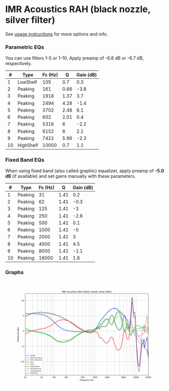# IMR Acoustics RAH (black nozzle, silver filter)
See [usage instructions](https://github.com/jaakkopasanen/AutoEq#usage) for more options and info.

### Parametric EQs
You can use filters 1-5 or 1-10. Apply preamp of -6.8 dB or -6.7 dB, respectively.

|   # | Type      |   Fc (Hz) |    Q |   Gain (dB) |
|-----|-----------|-----------|------|-------------|
|   1 | LowShelf  |       105 | 0.7  |         0.3 |
|   2 | Peaking   |       161 | 0.66 |        -3.8 |
|   3 | Peaking   |      1918 | 1.37 |         3.7 |
|   4 | Peaking   |      2494 | 4.28 |        -1.4 |
|   5 | Peaking   |      3702 | 2.48 |         6.1 |
|   6 | Peaking   |       602 | 2.01 |         0.4 |
|   7 | Peaking   |      5316 | 6    |        -2.2 |
|   8 | Peaking   |      6152 | 6    |         2.1 |
|   9 | Peaking   |      7422 | 5.96 |        -2.3 |
|  10 | HighShelf |     10000 | 0.7  |         1.1 |

### Fixed Band EQs
When using fixed band (also called graphic) equalizer, apply preamp of **-5.0 dB** (if available) and set gains manually with these parameters.

|   # | Type    |   Fc (Hz) |    Q |   Gain (dB) |
|-----|---------|-----------|------|-------------|
|   1 | Peaking |        31 | 1.41 |         0.2 |
|   2 | Peaking |        62 | 1.41 |        -0.3 |
|   3 | Peaking |       125 | 1.41 |        -3   |
|   4 | Peaking |       250 | 1.41 |        -2.8 |
|   5 | Peaking |       500 | 1.41 |         0.1 |
|   6 | Peaking |      1000 | 1.41 |        -0   |
|   7 | Peaking |      2000 | 1.41 |         3   |
|   8 | Peaking |      4000 | 1.41 |         4.5 |
|   9 | Peaking |      8000 | 1.41 |        -1.1 |
|  10 | Peaking |     16000 | 1.41 |         1.8 |

### Graphs
![](./IMR%20Acoustics%20RAH%20(black%20nozzle,%20silver%20filter).png)
